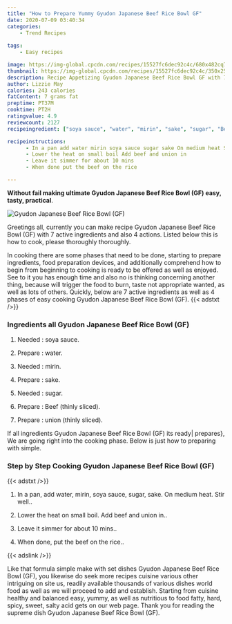```yaml
---
title: "How to Prepare Yummy Gyudon Japanese Beef Rice Bowl GF"
date: 2020-07-09 03:40:34
categories:
    - Trend Recipes
    
tags:
    - Easy recipes

image: https://img-global.cpcdn.com/recipes/15527fc6dec92c4c/680x482cq70/gyudon-japanese-beef-rice-bowl-gf-recipe-main-photo.jpg
thumbnail: https://img-global.cpcdn.com/recipes/15527fc6dec92c4c/350x250cq70/gyudon-japanese-beef-rice-bowl-gf-recipe-main-photo.jpg
description: Recipe Appetizing Gyudon Japanese Beef Rice Bowl GF with 7 ingredients and 4 stages of easy cooking.
author: Lizzie May
calories: 243 calories
fatContent: 7 grams fat
preptime: PT37M
cooktime: PT2H
ratingvalue: 4.9
reviewcount: 2127
recipeingredient: ["soya sauce", "water", "mirin", "sake", "sugar", "Beef thinly sliced", "union thinly sliced"]

recipeinstructions: 
      - In a pan add water mirin soya sauce sugar sake On medium heat Stir well 
      - Lower the heat on small boil Add beef and union in 
      - Leave it simmer for about 10 mins 
      - When done put the beef on the rice

---
```




**Without fail making ultimate Gyudon Japanese Beef Rice Bowl (GF) easy, tasty, practical**. 


![Gyudon Japanese Beef Rice Bowl (GF)](https://img-global.cpcdn.com/recipes/15527fc6dec92c4c/680x482cq70/gyudon-japanese-beef-rice-bowl-gf-recipe-main-photo.jpg "Gyudon Japanese Beef Rice Bowl (GF)")




Greetings all, currently you can make recipe Gyudon Japanese Beef Rice Bowl (GF) with 7 active ingredients and also 4 actions. Listed below this is how to cook, please thoroughly thoroughly.

In cooking there are some phases that need to be done, starting to prepare ingredients, food preparation devices, and additionally comprehend how to begin from beginning to cooking is ready to be offered as well as enjoyed. See to it you has enough time and also no is thinking concerning another thing, because will trigger the food to burn, taste not appropriate wanted, as well as lots of others. Quickly, below are 7 active ingredients as well as 4 phases of easy cooking Gyudon Japanese Beef Rice Bowl (GF).
{{< adstxt />}}

### Ingredients all Gyudon Japanese Beef Rice Bowl (GF)


1. Needed  : soya sauce.

1. Prepare  : water.

1. Needed  : mirin.

1. Prepare  : sake.

1. Needed  : sugar.

1. Prepare  : Beef (thinly sliced).

1. Prepare  : union (thinly sliced).



If all ingredients Gyudon Japanese Beef Rice Bowl (GF) its ready| prepares}, We are going right into the cooking phase. Below is just how to preparing with simple.

### Step by Step Cooking Gyudon Japanese Beef Rice Bowl (GF)

{{< adstxt />}}


1. In a pan, add water, mirin, soya sauce, sugar, sake. On medium heat. Stir well..



1. Lower the heat on small boil. Add beef and union in..



1. Leave it simmer for about 10 mins..



1. When done, put the beef on the rice..





{{< adslink />}}

Like that formula simple make with set dishes Gyudon Japanese Beef Rice Bowl (GF), you likewise do seek more recipes cuisine various other intriguing on site us, readily available thousands of various dishes world food as well as we will proceed to add and establish. Starting from cuisine healthy and balanced easy, yummy, as well as nutritious to food fatty, hard, spicy, sweet, salty acid gets on our web page. Thank you for reading the supreme dish Gyudon Japanese Beef Rice Bowl (GF).
